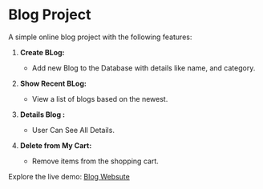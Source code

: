 # Blog Project

A simple online blog project with the following features:

1. **Create BLog:**
   - Add new Blog to the Database with details like name, and category.

2. **Show Recent BLog:**
   - View a list of blogs based on the newest.

3. **Details Blog :**
   - User Can See All Details.

4. **Delete from My Cart:**
   - Remove items from the shopping cart.

Explore the live demo: [Blog Websute](https://blog-d83ea.web.app/)


